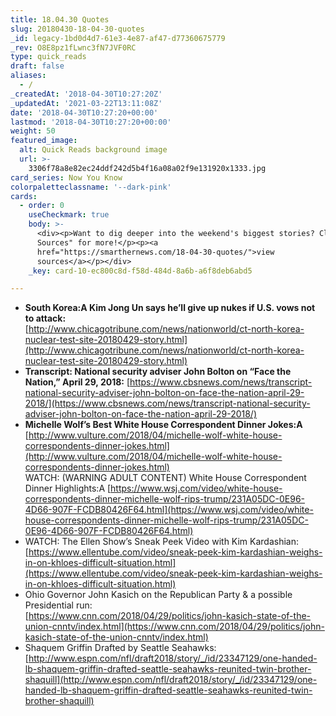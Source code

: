 ```yaml
---
title: 18.04.30 Quotes
slug: 20180430-18-04-30-quotes
_id: legacy-1bd0d4d7-61e3-4e87-af47-d77360675779
_rev: O8E8pz1fLwnc3fN7JVF0RC
type: quick_reads
draft: false
aliases:
  - /
_createdAt: '2018-04-30T10:27:20Z'
_updatedAt: '2021-03-22T13:11:08Z'
date: '2018-04-30T10:27:20+00:00'
lastmod: '2018-04-30T10:27:20+00:00'
weight: 50
featured_image:
  alt: Quick Reads background image
  url: >-
    3306f78a8e82ec24ddf242d5b4f16a08a02f9e131920x1333.jpg
card_series: Now You Know
colorpaletteclassname: '--dark-pink'
cards:
  - order: 0
    useCheckmark: true
    body: >-
      <div><p>Want to dig deeper into the weekend's biggest stories? Click "View
      Sources" for more!</p><p><a
      href="https://smarthernews.com/18-04-30-quotes/">view
      sources</a></p></div>
    _key: card-10-ec800c8d-f58d-484d-8a6b-a6f8deb6abd5

---
```

* **South Korea:A Kim Jong Un says he’ll give up nukes if U.S. vows not to attack:**  
[http://www.chicagotribune.com/news/nationworld/ct-north-korea-nuclear-test-site-20180429-story.html](http://www.chicagotribune.com/news/nationworld/ct-north-korea-nuclear-test-site-20180429-story.html)
* **Transcript: National security adviser John Bolton on “Face the Nation,” April 29, 2018:** [https://www.cbsnews.com/news/transcript-national-security-adviser-john-bolton-on-face-the-nation-april-29-2018/](https://www.cbsnews.com/news/transcript-national-security-adviser-john-bolton-on-face-the-nation-april-29-2018/)
* **Michelle Wolf’s Best White House Correspondent Dinner Jokes:A** [http://www.vulture.com/2018/04/michelle-wolf-white-house-correspondents-dinner-jokes.html](http://www.vulture.com/2018/04/michelle-wolf-white-house-correspondents-dinner-jokes.html)  
WATCH: (WARNING ADULT CONTENT) White House Correspondent Dinner Highlights:A [https://www.wsj.com/video/white-house-correspondents-dinner-michelle-wolf-rips-trump/231A05DC-0E96-4D66-907F-FCDB80426F64.html](https://www.wsj.com/video/white-house-correspondents-dinner-michelle-wolf-rips-trump/231A05DC-0E96-4D66-907F-FCDB80426F64.html)
* WATCH: The Ellen Show’s Sneak Peek Video with Kim Kardashian:  
[https://www.ellentube.com/video/sneak-peek-kim-kardashian-weighs-in-on-khloes-difficult-situation.html](https://www.ellentube.com/video/sneak-peek-kim-kardashian-weighs-in-on-khloes-difficult-situation.html)
* Ohio Governor John Kasich on the Republican Party & a possible Presidential run:  
[https://www.cnn.com/2018/04/29/politics/john-kasich-state-of-the-union-cnntv/index.html](https://www.cnn.com/2018/04/29/politics/john-kasich-state-of-the-union-cnntv/index.html)
* Shaquem Griffin Drafted by Seattle Seahawks:  
[http://www.espn.com/nfl/draft2018/story/_/id/23347129/one-handed-lb-shaquem-griffin-drafted-seattle-seahawks-reunited-twin-brother-shaquill](http://www.espn.com/nfl/draft2018/story/_/id/23347129/one-handed-lb-shaquem-griffin-drafted-seattle-seahawks-reunited-twin-brother-shaquill)